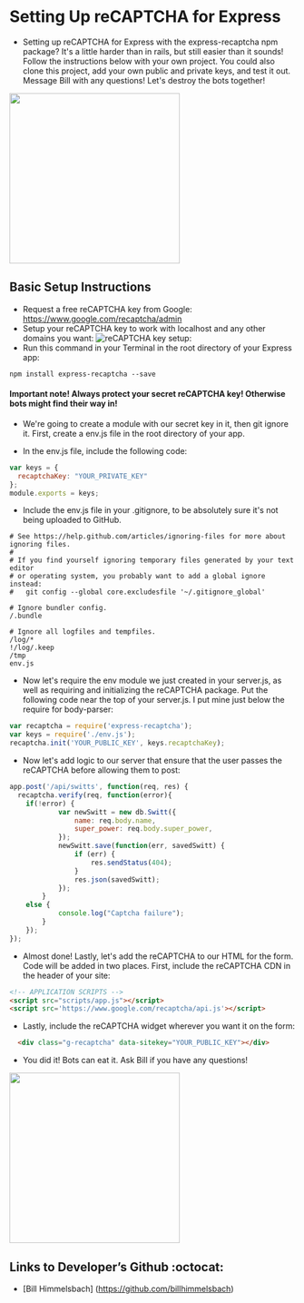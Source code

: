 # Setting Up reCAPTCHA for Express

* Setting up reCAPTCHA for Express with the express-recaptcha npm package? It's a little harder than in rails, but still easier than it sounds! Follow the instructions below with your own project. You could also clone this project, add your own public and private keys, and test it out. Message Bill with any questions! Let's destroy the bots together!

<img src="https://38.media.tumblr.com/89ee74469c4d32a56a83108119fac659/tumblr_n33c6bvBvG1qcga5ro1_500.gif" width="300px" />


## Basic Setup Instructions

* Request a free reCAPTCHA key from Google: https://www.google.com/recaptcha/admin
* Setup your reCAPTCHA key to work with localhost and any other domains you want:
![reCAPTCHA key setup:](https://i.imgur.com/AYg4eZe.png)
* Run this command in your Terminal in the root directory of your Express app:

```
npm install express-recaptcha --save
```

#### Important note! Always protect your secret reCAPTCHA key! Otherwise bots might find their way in!

* We're going to create a module with our secret key in it, then git ignore it. First, create a env.js file in the root directory of your app.

* In the env.js file, include the following code:

```JavaScript
var keys = {
  recaptchaKey: "YOUR_PRIVATE_KEY"
};
module.exports = keys;
```

* Include the env.js file in your .gitignore, to be absolutely sure it's not being uploaded to GitHub.

```
# See https://help.github.com/articles/ignoring-files for more about ignoring files.
#
# If you find yourself ignoring temporary files generated by your text editor
# or operating system, you probably want to add a global ignore instead:
#   git config --global core.excludesfile '~/.gitignore_global'

# Ignore bundler config.
/.bundle

# Ignore all logfiles and tempfiles.
/log/*
!/log/.keep
/tmp
env.js
```

* Now let's require the env module we just created in your server.js, as well as requiring and initializing the reCAPTCHA package. Put the following code near the top of your server.js. I put mine just below the require for body-parser:

```JavaScript
var recaptcha = require('express-recaptcha');
var keys = require('./env.js');
recaptcha.init('YOUR_PUBLIC_KEY', keys.recaptchaKey);
```

* Now let's add logic to our server that ensure that the user passes the reCAPTCHA before allowing them to post:

```JavaScript
app.post('/api/switts', function(req, res) {
  recaptcha.verify(req, function(error){
    if(!error) {
			var newSwitt = new db.Switt({
				name: req.body.name,
				super_power: req.body.super_power,
			});
			newSwitt.save(function(err, savedSwitt) {
				if (err) {
					res.sendStatus(404);
				}
				res.json(savedSwitt);
			});
		}
    else {
			console.log("Captcha failure");
		}
	});
});
```

* Almost done! Lastly, let's add the reCAPTCHA to our HTML for the form. Code will be added in two places. First, include the reCAPTCHA CDN in the header of your site:

```HTML
<!-- APPLICATION SCRIPTS -->
<script src="scripts/app.js"></script>
<script src='https://www.google.com/recaptcha/api.js'></script>
```

* Lastly, include the reCAPTCHA widget wherever you want it on the form:

```HTML
  <div class="g-recaptcha" data-sitekey="YOUR_PUBLIC_KEY"></div>
```

* You did it! Bots can eat it. Ask Bill if you have any questions!

<img src="https://www.google.com/recaptcha/intro/images/hero-recaptcha-demo.gif" width="300px" />


## Links to Developer’s Github :octocat:
* [Bill Himmelsbach] (https://github.com/billhimmelsbach)
